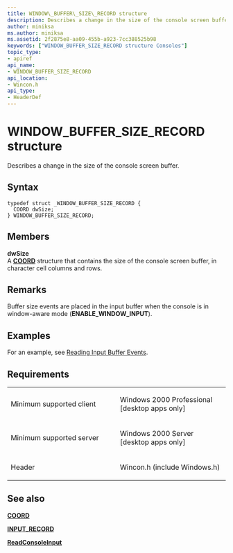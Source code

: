 ```yaml
---
title: WINDOW\_BUFFER\_SIZE\_RECORD structure
description: Describes a change in the size of the console screen buffer.
author: miniksa
ms.author: miniksa
ms.assetid: 2f2875e8-aa09-455b-a923-7cc388525b98
keywords: ["WINDOW_BUFFER_SIZE_RECORD structure Consoles"]
topic_type:
- apiref
api_name:
- WINDOW_BUFFER_SIZE_RECORD
api_location:
- Wincon.h
api_type:
- HeaderDef
---
```


# WINDOW\_BUFFER\_SIZE\_RECORD structure


Describes a change in the size of the console screen buffer.

Syntax
------

```ManagedCPlusPlus
typedef struct _WINDOW_BUFFER_SIZE_RECORD {
  COORD dwSize;
} WINDOW_BUFFER_SIZE_RECORD;
```

Members
-------

**dwSize**  
A [**COORD**](coord-str.md) structure that contains the size of the console screen buffer, in character cell columns and rows.

Remarks
-------

Buffer size events are placed in the input buffer when the console is in window-aware mode (**ENABLE\_WINDOW\_INPUT**).

Examples
--------

For an example, see [Reading Input Buffer Events](reading-input-buffer-events.md).

Requirements
------------

<table>
<colgroup>
<col width="50%" />
<col width="50%" />
</colgroup>
<tbody>
<tr class="odd">
<td><p>Minimum supported client</p></td>
<td><p>Windows 2000 Professional [desktop apps only]</p></td>
</tr>
<tr class="even">
<td><p>Minimum supported server</p></td>
<td><p>Windows 2000 Server [desktop apps only]</p></td>
</tr>
<tr class="odd">
<td><p>Header</p></td>
<td>Wincon.h (include Windows.h)</td>
</tr>
</tbody>
</table>

## <span id="see_also"></span>See also


[**COORD**](coord-str.md)

[**INPUT\_RECORD**](input-record-str.md)

[**ReadConsoleInput**](readconsoleinput.md)

 

 




